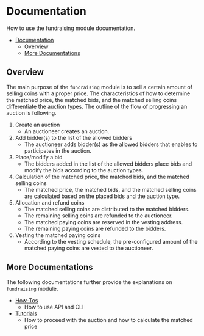 # Documentation

How to use the fundraising module documentation.


- [Documentation](#documentation)
  - [Overview](#overview)
  - [More Documentations](#more-documentations)

## Overview

The main purpose of the `fundraising` module is to sell a certain amount of selling coins with a proper price. 
The characteristics of how to determine the matched price, the matched bids, and the matched selling coins differentiate the auction types. 
The outline of the flow of progressing an auction is following.

1. Create an auction
    - An auctioneer creates an auction.
2. Add bidder(s) to the list of the allowed bidders
    - The auctioneer adds bidder(s) as the allowed bidders that enables to participates in the auction.
3. Place/modify a bid
    - The bidders added in the list of the allowed bidders place bids and modify the bids according to the auction types.
4. Calculation of the matched price, the matched bids, and the matched selling coins
    - The matched price, the matched bids, and the matched selling coins are calculated based on the placed bids and the auction type.
5. Allocation and refund coins
    - The matched selling coins are distributed to the matched bidders.
    - The remaining selling coins are refunded to the auctioneer.
    - The matched paying coins are reserved in the vesting address.
    - The remaining paying coins are refunded to the bidders.
6. Vesting the matched paying coins
    - According to the vesting schedule, the pre-configured amount of the matched paying coins are vested to the auctioneer.



## More Documentations
The following documentations further provide the explanations on `fundraising` module.

* [How-Tos](./How-To/README.md)
   - How to use API and CLI
* [Tutorials](./Tutorials/README.md)
  - How to proceed with the auction and how to calculate the matched price 